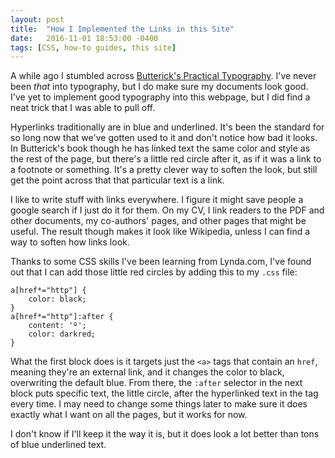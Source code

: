 ```yaml
---
layout: post
title:  "How I Implemented the Links in this Site"
date:   2016-11-01 18:53:00 -0400
tags: [CSS, how-to guides, this site]
---
```


A while ago I stumbled across [Butterick's Practical Typography](http://practicaltypography.com). I've never been *that* into typography, but I do make sure my documents look good. I've yet to implement good typography into this webpage, but I did find a neat trick that I was able to pull off.

Hyperlinks traditionally are in blue and underlined. It's been the standard for so long now that we've gotten used to it and don't notice how bad it looks. In Butterick's book though he has linked text the same color and style as the rest of the page, but there's a little red circle after it, as if it was a link to a footnote or something. It's a pretty clever way to soften the look, but still get the point across that that particular text is a link.

I like to write stuff with links everywhere. I figure it might save people a google search if I just do it for them. On my CV, I link readers to the PDF and other documents, my co-authors' pages, and other pages that might be useful. The result though makes it look like Wikipedia, unless I can find a way to soften how links look.  

Thanks to some CSS skills I've been learning from Lynda.com, I've found out that I can add those little red circles by adding this to my `.css` file:

~~~~
a[href*="http"] {
	color: black;
}
a[href*="http"]:after {
	content: 'º';
	color: darkred;
}
~~~~

What the first block does is it targets just the `<a>` tags that contain an `href`, meaning they're an external link, and it changes the color to black, overwriting the default blue. From there, the `:after` selector in the next block puts specific text, the little circle, after the hyperlinked text in the tag every time. I may need to change some things later to make sure it does exactly what I want on all the pages, but it works for now.

I don't know if I'll keep it the way it is, but it does look a lot better than tons of blue underlined text.